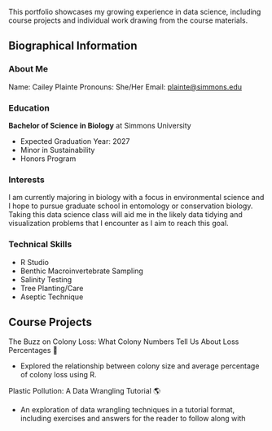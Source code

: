 
This portfolio showcases my growing experience in data science, including course projects and individual work drawing from the course materials.

## Biographical Information

### About Me

Name: Cailey Plainte
Pronouns: She/Her
Email: plainte@simmons.edu

### Education

**Bachelor of Science in Biology** at Simmons University 

- Expected Graduation Year: 2027
- Minor in Sustainability
- Honors Program

### Interests 

I am currently majoring in biology with a focus in environmental science and I hope to pursue graduate school in entomology or conservation biology. Taking this data science class will aid me in the likely data tidying and visualization problems that I encounter as I aim to reach this goal.

### Technical Skills

- R Studio
- Benthic Macroinvertebrate Sampling
- Salinity Testing
- Tree Planting/Care
- Aseptic Technique 

## Course Projects

The Buzz on Colony Loss: What Colony Numbers Tell Us About Loss Percentages 🐝

- Explored the relationship between colony size and average percentage of colony loss using R. 

Plastic Pollution: A Data Wrangling Tutorial 🌎

- An exploration of data wrangling techniques in a tutorial format, including exercises and answers for the reader to follow along with
